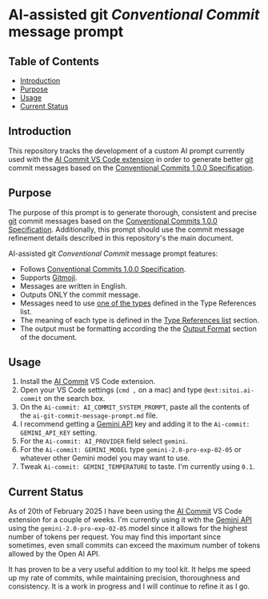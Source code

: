 # AI-assisted git _Conventional Commit_ message prompt

## Table of Contents

- [Introduction](#introduction)
- [Purpose](#purpose)
- [Usage](#usage)
- [Current Status](#current-status)

## Introduction

This repository tracks the development of a custom AI prompt currently used with the [AI Commit VS Code extension](https://marketplace.visualstudio.com/items?itemName=Sitoi.ai-commit) in order to generate better [git](https://git-scm.com) commit messages based on the [Conventional Commits 1.0.0 Specification](https://www.conventionalcommits.org/en/v1.0.0/).

## Purpose

The purpose of this prompt is to generate thorough, consistent and precise [git](https://git-scm.com) commit messages based on the [Conventional Commits 1.0.0 Specification](https://www.conventionalcommits.org/en/v1.0.0/). Additionally, this prompt should use the commit message refinement details described in this repository's the main document.

AI-assisted git _Conventional Commit_ message prompt features:

- Follows [Conventional Commits 1.0.0 Specification](https://www.conventionalcommits.org/en/v1.0.0/).
- Supports [Gitmoji](https://github.com/carloscuesta/gitmoji).
- Messages are written in English.
- Outputs ONLY the commit message.
- Messages need to use [one of the types](./ai-git-commit-message-prompt.md#type-reference) defined in the Type References list.
- The meaning of each type is defined in the [Type References list](./ai-git-commit-message-prompt.md#more-information-about-types) section.
- The output must be formatting according the the [Output Format](./ai-git-commit-message-prompt.md#output-format) section of the document.

## Usage

1. Install the [AI Commit](https://marketplace.visualstudio.com/items?itemName=Sitoi.ai-commit) VS Code extension.
2. Open your VS Code settings (`cmd ,` on a mac) and type `@ext:sitoi.ai-commit` on the search box.
3. On the `Ai-commit: AI_COMMIT_SYSTEM_PROMPT`, paste all the contents of the `ai-git-commit-message-prompt.md` file.
4. I recommend getting a [Gemini API](https://ai.google.dev) key and adding it to the `Ai-commit: GEMINI_API_KEY` setting.
5. For the `Ai-commit: AI_PROVIDER` field select `gemini`.
6. For the `Ai-commit: GEMINI_MODEL` type `gemini-2.0-pro-exp-02-05` or whatever other Gemini model you may want to use.
7. Tweak `Ai-commit: GEMINI_TEMPERATURE` to taste. I'm currently using `0.1`.

## Current Status

As of 20th of February 2025 I have been using the [AI Commit](https://marketplace.visualstudio.com/items?itemName=Sitoi.ai-commit) VS Code extension for a couple of weeks. I'm currently using it with the [Gemini API](https://ai.google.dev) using the `gemini-2.0-pro-exp-02-05` model since it allows for the highest number of tokens per request. You may find this important since sometimes, even small commits can exceed the maximum number of tokens allowed by the Open AI API.

It has proven to be a very useful addition to my tool kit. It helps me speed up my rate of commits, while maintaining precision, thoroughness and consistency. It is a work in progress and I will continue to refine it as I go.
